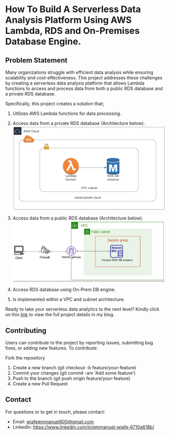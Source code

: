 # How To Build A Serverless Data Analysis Platform Using AWS Lambda, RDS and On-Premises Database Engine.

## Problem Statement

Many organizations struggle with efficient data analysis while ensuring scalability and cost-effectiveness. This project addresses these challenges by creating a serverless data analysis platform that allows Lambda functions to access and process data from both a public RDS database and a private RDS database.

Specifically, this project creates a solution that;

1. Utilizes AWS Lambda functions for data processing.
   
2. Access data from a private RDS database (Architecture below).
![Privately Accessible RDS Architecture](https://github.com/TheWiafe/How-To-Build-A-Serverless-Data-Analysis-Platform-Using-Lambda-RDS-On-Prem-DB-Engine/blob/main/Privately%20Accessible%20RDS%20Architecture.png)

4. Access data from a public RDS database (Architecture below).
![Publicly Accessible RDS Architecture](https://github.com/TheWiafe/How-To-Build-A-Serverless-Data-Analysis-Platform-Using-Lambda-RDS-On-Prem-DB-Engine/blob/main/Publicly%20Accessible%20RDS%20Architecture.png)

5. Access RDS database using On-Prem DB engine.

6. Is implemented within a VPC and subnet architecture.
   
Ready to take your serverless data analytics to the next level? Kindly click on this [link](https://medium.com/@wiafeemmanuel600/how-to-build-a-serverless-data-analysis-platform-using-aws-lambda-rds-and-on-premises-database-8eb6223320d3) to view the full project details in my blog.  

## Contributing
Users can contribute to the project by reporting issues, submitting bug fixes, or adding new features. To contribute:

Fork the repository
1. Create a new branch (git checkout -b feature/your-feature)
2. Commit your changes (git commit -am 'Add some feature')
3. Push to the branch (git push origin feature/your-feature)
4. Create a new Pull Request

## Contact
For questions or to get in touch, please contact:

- Email: wiafeemmanuel600@gmail.com
- LinkedIn: https://www.linkedin.com/in/emmanuel-wiafe-6710a618b/
